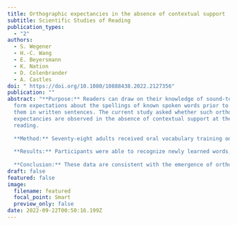 ```yaml
---
title: Orthographic expectancies in the absence of contextual support
subtitle: Scientific Studies of Reading
publication_types:
  - "2"
authors:
  - S. Wegener
  - H.-C. Wang
  - E. Beyersmann
  - K. Nation
  - D. Colenbrander
  - A. Castles
doi: " https://doi.org/10.1080/10888438.2022.2127356"
publication: ""
abstract: "**Purpose:** Readers can draw on their knowledge of sound-to-letter mappings to
  form expectations about the spellings of known spoken words prior to seeing
  them in written sentences. The current study asked whether such orthographic
  expectancies are observed in the absence of contextual support at the point of
  reading.
  
  **Method:** Seventy-eight adults received oral vocabulary training on 16 novel words over two days, while another set of 16 items was untrained. Following training, participants saw both trained and untrained novel words in print for the first time within a lexical recognition task. Half of the items had spellings that were predictable from their pronunciations (e.g., *nesh*), while the remainder had spellings that were less predictable from their pronunciations (e.g., *koyb*).
  
  **Results:** Participants were able to recognize newly learned words, and lexical recognition latencies displayed clear evidence of orthographic expectancies, as evidenced by a larger effect of spelling predictability for orally trained than untrained items.
  
  **Conclusion:** These data are consistent with the emergence of orthographic expectancies even when written words are first encountered in isolation."
draft: false
featured: false
image:
  filename: featured
  focal_point: Smart
  preview_only: false
date: 2022-09-22T00:50:16.199Z
---
```


